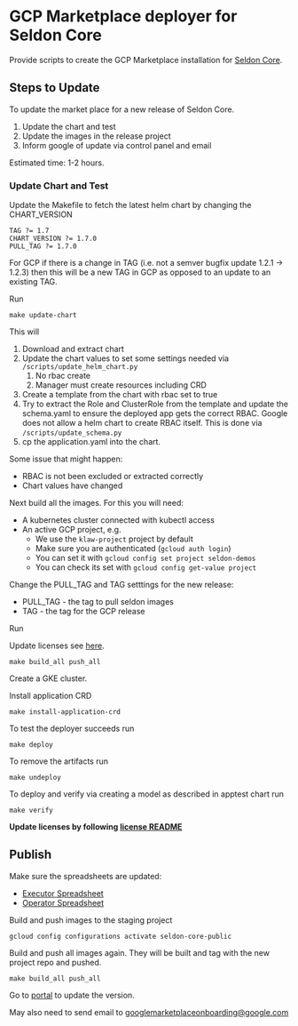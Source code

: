 # GCP Marketplace deployer for Seldon Core

Provide scripts to create the GCP Marketplace installation for [Seldon Core](https://github.com/SeldonIO/seldon-core).

## Steps to Update

To update the market place for a new release of Seldon Core.

 1. Update the chart and test
 1. Update the images in the release project
 1. Inform google of update via control panel and email

Estimated time: 1-2 hours.

### Update Chart and Test

Update the Makefile to fetch the latest helm chart by changing the CHART_VERSION

```
TAG ?= 1.7
CHART_VERSION ?= 1.7.0
PULL_TAG ?= 1.7.0
```

For GCP if there is a change in TAG (i.e. not a semver bugfix update 1.2.1 -> 1.2.3) then this will be a new TAG in GCP as opposed to an update to an existing TAG.


Run

```
make update-chart
```

This will

 1. Download and extract chart
 1. Update the chart values to set some settings needed via `/scripts/update_helm_chart.py`
     1. No rbac create
     1. Manager must create resources including CRD
 1. Create a template from the chart with rbac set to true
 1. Try to extract the Role and ClusterRole from the template and update the schema.yaml to ensure the deployed app gets the correct RBAC. Google does not allow a helm chart to create RBAC itself. This is done via `/scripts/update_schema.py`
 1. cp the application.yaml into the chart.

Some issue that might happen:

  * RBAC is not been excluded or extracted correctly
  * Chart values have changed


Next build all the images. For this you will need:

 * A kubernetes cluster connected with kubectl access
 * An active GCP project, e.g.
   * We use the `klaw-project` project by default
   * Make sure you are authenticated (`gcloud auth login`)
   * You can set it with `gcloud config set project seldon-demos`
   * You can check its set with `gcloud config get-value project`


Change the PULL_TAG and TAG setttings for the new release:

  * PULL_TAG - the tag to pull seldon images
  * TAG - the tag for the GCP release

Run

Update licenses see [here](licenses/README.md).

```
make build_all push_all
```

Create a GKE cluster.

Install application CRD

```
make install-application-crd
```

To test the deployer succeeds run

```
make deploy
```

To remove the artifacts run

```
make undeploy
```

To deploy and verify via creating a model as described in apptest chart run

```
make verify
```

**Update licenses by following [license README](./licenses/README.md)**

## Publish

Make sure the spreadsheets are updated:

* [Executor Spreadsheet](https://docs.google.com/spreadsheets/d/1RFG4TqzipdV8GTpWl8O3lZfc7uvb2h3jftcBL62knrE/edit#gid=1834865489)
* [Operator Spreadsheet](https://docs.google.com/spreadsheets/d/1aRZotyw9rqdMafUhh8_YrSA7uXQyvygGP9wtFD1C1zI/edit#gid=213073333)

Build and push images to the staging project

```
gcloud config configurations activate seldon-core-public
```

Build and push all images again. They will be built and tag with the new project repo and pushed.

```
make build_all push_all
```

Go to [portal](https://console.cloud.google.com/partner/editor/seldon-portal/seldon-core?project=seldon-portal&folder&organizationId=156002945562) to update the version.

May also need to send email to googlemarketplaceonboarding@google.com

